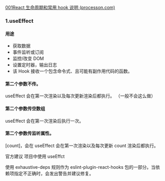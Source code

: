 

[001React 生命周期和常用 hook 说明 (processon.com)](https://www.processon.com/mindmap/631adc475653bb64a8e83878?tutorial=false)

### 1.useEffect

#### 用途

- 获取数据
- 事件监听或订阅
- 监控/改变 DOM
- 设置定时器，输出日志
- 该 Hook 接收一个包含命令式、且可能有副作用代码的函数。

#### 第二个参数不传。

useEffect 会在第一次渲染以及每次更新渲染后都执行。
（一般不会这么做）

#### 第二个参数传空数组

useEffect 会在第一次渲染后执行一次。

#### 第二个参数传监听属性。

[count]，会在 useEffect 会在第一次渲染以及每次更新 count 渲染后都执行。

官方建议
项目中使用 useEffct

使用 exhaustive-deps 规则作为 eslint-plugin-react-hooks 包的一部分。当依赖项指定不正确时，会发出警告并建议修复。
